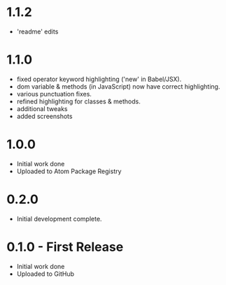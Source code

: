 # 1.1.2

- 'readme' edits

# 1.1.0

- fixed operator keyword highlighting ('new' in Babel/JSX).
- dom variable & methods (in JavaScript) now have correct highlighting.
- various punctuation fixes.
- refined highlighting for classes & methods.
- additional tweaks
- added screenshots

# 1.0.0

- Initial work done
- Uploaded to Atom Package Registry

# 0.2.0

- Initial development complete.

# 0.1.0 - First Release

- Initial work done
- Uploaded to GitHub
